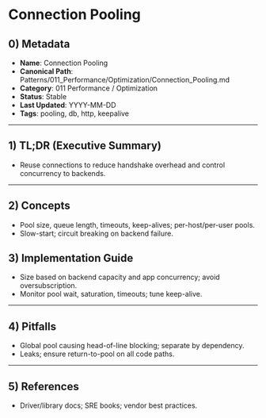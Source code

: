 # Connection Pooling

## 0) Metadata
- **Name**: Connection Pooling
- **Canonical Path**: Patterns/011_Performance/Optimization/Connection_Pooling.md
- **Category**: 011 Performance / Optimization
- **Status**: Stable
- **Last Updated**: YYYY-MM-DD
- **Tags**: pooling, db, http, keepalive

---

## 1) TL;DR (Executive Summary)
- Reuse connections to reduce handshake overhead and control concurrency to backends.

---

## 2) Concepts
- Pool size, queue length, timeouts, keep-alives; per-host/per-user pools.
- Slow-start; circuit breaking on backend failure.

## 3) Implementation Guide
- Size based on backend capacity and app concurrency; avoid oversubscription.
- Monitor pool wait, saturation, timeouts; tune keep-alive.

---

## 4) Pitfalls
- Global pool causing head-of-line blocking; separate by dependency.
- Leaks; ensure return-to-pool on all code paths.

---

## 5) References
- Driver/library docs; SRE books; vendor best practices.
